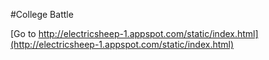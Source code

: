 #College Battle

[Go to http://electricsheep-1.appspot.com/static/index.html](http://electricsheep-1.appspot.com/static/index.html)